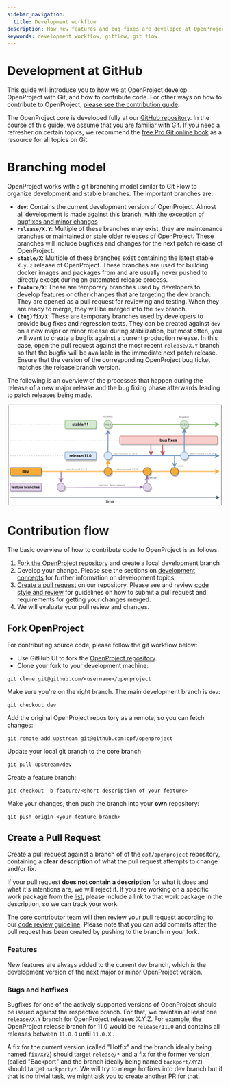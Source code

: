 ```yaml
---
sidebar_navigation:
  title: Development workflow
description: How new features and bug fixes are developed at OpenProject
keywords: development workflow, gitflow, git flow
---
```




# Development at GitHub

This guide will introduce you to how we at OpenProject develop OpenProject with Git, and how to contribute code. For other ways on how to contribute to OpenProject, [please see the contribution guide](../#contributor-code-of-conduct).

The OpenProject core is developed fully at our [GitHub repository](https://github.com/opf/openproject). In the course of this guide, we assume that you are familiar with Git. If you need a refresher on certain topics, we recommend the [free Pro Git online book](https://git-scm.com/book/en/v2) as a resource for all topics on Git.



# Branching model

OpenProject works with a git branching model similar to Git Flow to organize development and stable branches. The important branches are:



- **`dev`**:  Contains the current development version of OpenProject. Almost all development is made against this branch, with the exception of [bugfixes and minor changes](#bugs-and-hotfixes)
- **`release/X.Y`**:  Multiple of these branches may exist, they are maintenance branches or maintained or stale older releases of OpenProject. These branches will include bugfixes and changes for the next patch release of OpenProject.
- **`stable/X`**:  Multiple of these branches exist containing the latest stable `X.y.z` release of OpenProject. These branches are used for building docker images and packages from and are usually never pushed to directly except during an automated release process.
- **`feature/X`**: These are temporary branches used by developers to develop features or other changes that are targeting the dev branch. They are opened as a pull request for reviewing and testing. When they are ready to merge, they will be merged into the `dev` branch.
- **`(bug)fix/X`**: These are temporary branches used by developers to provide bug fixes and regression tests. They can be created against `dev` on a new major or minor release during stabilization, but most often, you will want to create a bugfix against a current production release. In this case, open the pull request against the most recent `release/X.Y` branch so that the bugfix will be available in the immediate next patch release. Ensure that the version of the corresponding OpenProject bug ticket matches the release branch version.



The following is an overview of the processes that happen during the release of a new major release and the bug fixing phase afterwards leading to patch releases being made.

![Overview of the branches](branching-diagram.png)

# Contribution flow

The basic overview of how to contribute code to OpenProject is as follows.

1. [Fork the OpenProject repository](#fork-openproject) and create a local development branch
2. Develop your change. Please see the sections on [development concepts](../concepts/) for further information on development topics.
3. [Create a pull request](#create-a-pull-request) on our repository.  Please see and review [code style and review](../code-review-guidelines) for guidelines on how to submit a pull request and requirements for getting your changes merged.
4. We will evaluate your pull review and changes.



## Fork OpenProject

For contributing source code, please follow the git workflow below:

- Use GitHub UI to fork the [OpenProject repository](https://github.com/opf/openproject).
- Clone your fork to your development machine:

```shell
git clone git@github.com/<username>/openproject
```

Make sure you're on the right branch. The main development branch is `dev`:

```shell
git checkout dev
```

Add the original OpenProject repository as a remote, so you can fetch changes:

```shell
git remote add upstream git@github.com:opf/openproject
```

Update your local git branch to the core branch

```shell
git pull upstream/dev
```

Create a feature branch:

```shell
git checkout -b feature/<short description of your feature>
```

Make your changes, then push the branch into your **own** repository:

```shell
git push origin <your feature branch>
```



## Create a Pull Request

Create a pull request against a branch of of the `opf/openproject` repository, containing a **clear description** of what the pull request attempts to change and/or fix.

If your pull request **does not contain a description** for what it does and what it's intentions are, we will reject it. If you are working on a specific work package from the [list](https://community.openproject.com/projects/openproject/work_packages), please include a link to that work package in the description, so we can track your work.

The core contributor team will then review your pull request according to our [code review guideline](../code-review-guidelines/). Please note that you can add commits after the pull request has been created by pushing to the branch in your fork.



### Features

New features are always added to the current `dev` branch, which is the development version of the next major or minor OpenProject version.



### Bugs and hotfixes

Bugfixes for one of the actively supported versions of OpenProject should be issued against the respective branch. For that, we maintain at least one `release/X.Y` branch for OpenProject releases X.Y.Z. For example, the OpenProject release branch for 11.0 would be `release/11.0` and contains all releases between `11.0.0` until `11.0.X` .

 A fix for the current version (called "Hotfix" and the branch ideally being named `fix/XYZ`) should target `release/*` and a fix for the former version (called "Backport" and the branch ideally being named `backport/XYZ`) should target `backport/*`. We will try to merge hotfixes into dev branch but if that is no trivial task, we might ask you to create another PR for that.

